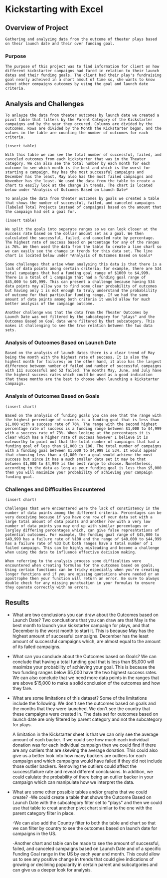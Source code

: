 # Kickstarting with Excel

## Overview of Project
	Gathering and analyzing data from the outcome of theater plays based on their launch date and their over funding goal.
### Purpose
	The purpose of this project was to find information for client on how different kickstarter campaigns had fared in relation to their launch dates and their funding goals. The client had their play's fundraising goal nearly acheived in a short amout of time so, she wants to know about other compaigns outcomes by using the goal and launch date criteria.
## Analysis and Challenges
	To anlayze the data from theater outcomes by launch date we created a pivot table that filters by the Parent Category of the Kickstarter campaigns and by the year they occured. Columns are divided by the outcomes, Rows are divided by the Month the Kickstarter began, and the values in the table are counting the number of outcomes for each criteria. 

	(insert table)

	With this table we can see the total number of successful, failed, and canceled outcomes from each kickstarter that was in the Theater category. We can also see the total number by each month for each outcome to see which month is the best and which is the worst for starting a campaign. May has the most successful campaigns and December has the least, May also has the most failed campaigns and November has the least. We used the data from the table to create a chart to easily look at the change in trends. The chart is located below under *Analysis of Outcomes Based on Launch Date*

	To analyze the data from theater outcomes by goals we created a table that shows the number of successful, failed, and canceled campaigns (labeled Total Projects instead of campaigns) based on the amount that the campaign had set a goal for. 

	(insert table)

	We split the goals into separate ranges so we can look closer at the success rate based on the dollar amount set as a goal. We then calculated the successful, failed, and canceled rate by percentage. The highest rate of success based on percentage for any of the ranges is 76%. We then used the data from the table to create a line chart so we can easily see the change in trends for this data set. The line chart is located below under *Analysis of Outcomes Based on Goals*

	Some challenges that arise when analysing this data is that there is a lack of data points among certain criteria; for example, there are 534 total campaigns that had a funding goal range of $1000 to $4,999. There is a total of 1 campaign that had a funding goal range of $45,000 to $49,999. This can present a challenge because having 534 data points may allow you to find some clear probability of outcomes but having only 1 is not enough to truly understand the probablility of outcome for that particular funding range. If we had the same amount of data points among both criteria it would allow for much better analysis of the campaign outcome.

	Another challenge was that the data from the Theater Outcomes by Launch Date was not filtered by the subcategory for "plays" and the Outcomes Based on Goal data were filtered by that subcategory. This makes it challenging to see the true relation between the two data sets.

### Analysis of Outcomes Based on Launch Date
	Based on the analysis of launch dates there is a clear trend of May being the month with the highest rate of success. It is also the highest month for failures; on the other hand, it also has the largest difference between number of failed and number of successful campaigns with 111 successful and 52 failed. The months May, June, and July have the highest success rates which could be used as a good indication that these months are the best to choose when launching a kickstarter campaign.

### Analysis of Outcomes Based on Goals
	(insert chart)

	Based on the analysis of funding goals you can see that the range with the highest percentage of success is a funding goal that is less than $1,000 with a success rate of 76%. The range with the second highest percentage rate of success is a funding range between $1,000 to $4,999 with a success rate of 73%. When looking at the percentages it is clear which has a higher rate of success however I believe it is noteworthy to point out that the total number of campaigns that had a funding goal of less than $1,000 is 186. The total number of campaigns with a funding goal between $1,000 to $4,999 is 534. It would appear that choosing less than a $1,000 for a goal would achieve the most success but since it has a much smaller data set it may be that between $1,000 to $4,999 is the best range to choose. Nonetheless, according to the data as long as your funding goal is less than $5,000 then you will maximize your probability of achieving your campaign funding goal.

### Challenges and Difficulties Encountered
	(insert chart)

	Challenges that were encountered were the lack of constistency in the number of data points among the different criteria. Percentages can be very deceiving because if you have one row of your data set with a large total amount of data points and another row with a very low number of data points you may end up with similar percentages or largley differing percentages which, can give false represntations of potential outcomes. For example, the funding goal range of $45,000 to $49,999 has a failure rate of %100 and the range of $40,000 to $44,999 has a failure rate of %33 but both ranges have a total number of 1 failed campaign. This can be highly misleading and become a challenge when using the data to influence effective decision making.

	When referring to the analysis process some difficulties were encountered when creating formulas for the outcomes based on goals. Using certain functions can be tricky especially when you're creating longer functions and if you are missing quotations where needed or an apostrophe then your function will return an error. Be sure to always double check for any missing punctuation in your formulas to ensure they operate correctly with no errors. 

## Results

- What are two conclusions you can draw about the Outcomes based on Launch Date?
	Two conclustions that you can draw are that May is the best month to launch your kickstarter campaign for plays, and that December is the worst month to start it. This is because May has the highest amount of successful campaigns. December has the least amount of successful campaigns which, are almost equal to the amount of its failed campaigns.

- What can you conclude about the Outcomes based on Goals?
	We can conclude that having a total funding goal that is less than $5,000 will maximize your probability of achieving your goal. This is because the two funding ranges below $5,000 have the two highest success rates. We can also conclude that we need more data points in the ranges that are above $15,000 to make a solid conclusion of the outcomes and how they fare. 

- What are some limitations of this dataset?
	Some of the limitations include the following:
	We don't see the outcomes based on goals and the months that they were launched. 
	We don't see the country that these campaigns were created in.
	The data set for outcomes based on launch date are only filtered by parent category and not the subcategory for plays.


	A limitation in the Kickstarter sheet is that we can only see the average amount of each backer. If we could see how much each individual donation was for each individual campaign then we could find if there are any outliers that are skewing the average donation. This could also give us a better look into how many backers are outliers for each campaign and which campaigns would have failed if they did not include those outlier backers. Removing the outliers could affect the success/failure rate and reveal different conclusions. In addition, we could calulate the probability of there being an outlier backer in your campaign which can manipulate how we interpret the data. 

- What are some other possible tables and/or graphs that we could create?
	-We could create a table that shows the Outcome Based on Launch Date with the subcategory filter set to "plays" and then we could use that table to creat another pivot chart similar to the one with the parent category filter in place.

	-We can also add the Country filter to both the table and chart so that we can filter by country to see the outcomes based on launch date for campaigns in the US. 

	-Another chart and table can be made to see the amount of successful, failed, and canceled campaigns based on Launch Date and of a specific Funding Goal range in the US by each year and month. This could allow us to see any positive change in trends that could give indications of growing or declining popularity in certain parent and subcatgories and can give us a deeper look for analysis.